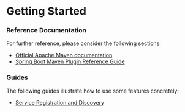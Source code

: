 # Getting Started

### Reference Documentation
For further reference, please consider the following sections:

* [Official Apache Maven documentation](#://maven.apache.org/guides/index.html)
* [Spring Boot Maven Plugin Reference Guide](#://docs.spring.io/spring-boot/docs/2.1.8.RELEASE/maven-plugin/)

### Guides
The following guides illustrate how to use some features concretely:

* [Service Registration and Discovery](#://spring.io/guides/gs/service-registration-and-discovery/)

